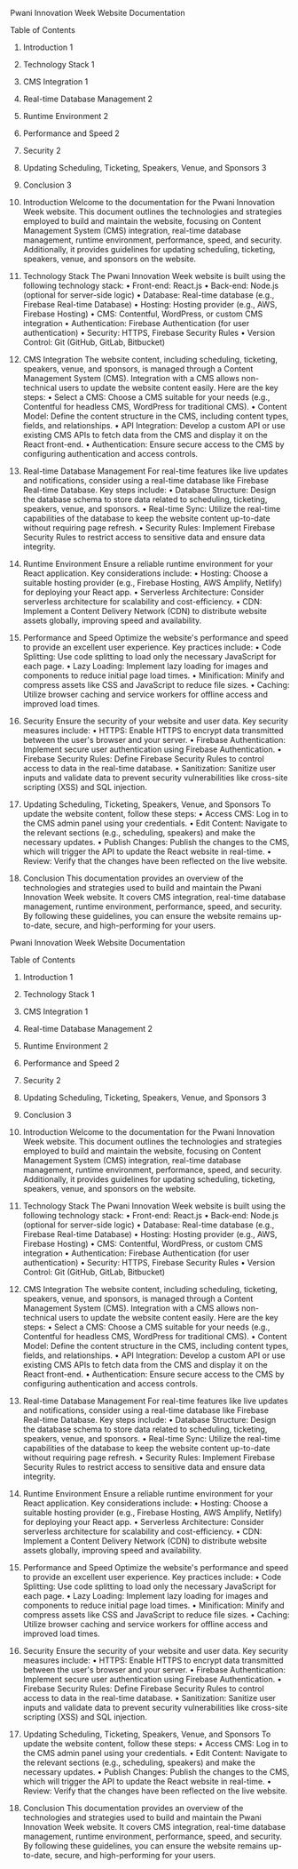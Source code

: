 Pwani Innovation Week Website Documentation

Table of Contents
1. Introduction	1
2. Technology Stack	1
3. CMS Integration	1
4. Real-time Database Management	2
5. Runtime Environment	2
6. Performance and Speed	2
7. Security	2
8. Updating Scheduling, Ticketing, Speakers, Venue, and Sponsors	3
9. Conclusion	3


1. Introduction
Welcome to the documentation for the Pwani Innovation Week website. This document outlines the technologies and strategies employed to build and maintain the website, focusing on Content Management System (CMS) integration, real-time database management, runtime environment, performance, speed, and security. Additionally, it provides guidelines for updating scheduling, ticketing, speakers, venue, and sponsors on the website.
2. Technology Stack
The Pwani Innovation Week website is built using the following technology stack:
•	Front-end: React.js
•	Back-end: Node.js (optional for server-side logic)
•	Database: Real-time database (e.g., Firebase Real-time Database)
•	Hosting: Hosting provider (e.g., AWS, Firebase Hosting)
•	CMS: Contentful, WordPress, or custom CMS integration
•	Authentication: Firebase Authentication (for user authentication)
•	Security: HTTPS, Firebase Security Rules
•	Version Control: Git (GitHub, GitLab, Bitbucket)
3. CMS Integration
The website content, including scheduling, ticketing, speakers, venue, and sponsors, is managed through a Content Management System (CMS). Integration with a CMS allows non-technical users to update the website content easily. Here are the key steps:
•	Select a CMS: Choose a CMS suitable for your needs (e.g., Contentful for headless CMS, WordPress for traditional CMS).
•	Content Model: Define the content structure in the CMS, including content types, fields, and relationships.
•	API Integration: Develop a custom API or use existing CMS APIs to fetch data from the CMS and display it on the React front-end.
•	Authentication: Ensure secure access to the CMS by configuring authentication and access controls.
4. Real-time Database Management
For real-time features like live updates and notifications, consider using a real-time database like Firebase Real-time Database. Key steps include:
•	Database Structure: Design the database schema to store data related to scheduling, ticketing, speakers, venue, and sponsors.
•	Real-time Sync: Utilize the real-time capabilities of the database to keep the website content up-to-date without requiring page refresh.
•	Security Rules: Implement Firebase Security Rules to restrict access to sensitive data and ensure data integrity.
5. Runtime Environment
Ensure a reliable runtime environment for your React application. Key considerations include:
•	Hosting: Choose a suitable hosting provider (e.g., Firebase Hosting, AWS Amplify, Netlify) for deploying your React app.
•	Serverless Architecture: Consider serverless architecture for scalability and cost-efficiency.
•	CDN: Implement a Content Delivery Network (CDN) to distribute website assets globally, improving speed and availability.
6. Performance and Speed
Optimize the website's performance and speed to provide an excellent user experience. Key practices include:
•	Code Splitting: Use code splitting to load only the necessary JavaScript for each page.
•	Lazy Loading: Implement lazy loading for images and components to reduce initial page load times.
•	Minification: Minify and compress assets like CSS and JavaScript to reduce file sizes.
•	Caching: Utilize browser caching and service workers for offline access and improved load times.
7. Security
Ensure the security of your website and user data. Key security measures include:
•	HTTPS: Enable HTTPS to encrypt data transmitted between the user's browser and your server.
•	Firebase Authentication: Implement secure user authentication using Firebase Authentication.
•	Firebase Security Rules: Define Firebase Security Rules to control access to data in the real-time database.
•	Sanitization: Sanitize user inputs and validate data to prevent security vulnerabilities like cross-site scripting (XSS) and SQL injection.
8. Updating Scheduling, Ticketing, Speakers, Venue, and Sponsors
To update the website content, follow these steps:
•	Access CMS: Log in to the CMS admin panel using your credentials.
•	Edit Content: Navigate to the relevant sections (e.g., scheduling, speakers) and make the necessary updates.
•	Publish Changes: Publish the changes to the CMS, which will trigger the API to update the React website in real-time.
•	Review: Verify that the changes have been reflected on the live website.
9. Conclusion
This documentation provides an overview of the technologies and strategies used to build and maintain the Pwani Innovation Week website. It covers CMS integration, real-time database management, runtime environment, performance, speed, and security. By following these guidelines, you can ensure the website remains up-to-date, secure, and high-performing for your users.

Pwani Innovation Week Website Documentation

Table of Contents
1. Introduction	1
2. Technology Stack	1
3. CMS Integration	1
4. Real-time Database Management	2
5. Runtime Environment	2
6. Performance and Speed	2
7. Security	2
8. Updating Scheduling, Ticketing, Speakers, Venue, and Sponsors	3
9. Conclusion	3


1. Introduction
Welcome to the documentation for the Pwani Innovation Week website. This document outlines the technologies and strategies employed to build and maintain the website, focusing on Content Management System (CMS) integration, real-time database management, runtime environment, performance, speed, and security. Additionally, it provides guidelines for updating scheduling, ticketing, speakers, venue, and sponsors on the website.
2. Technology Stack
The Pwani Innovation Week website is built using the following technology stack:
•	Front-end: React.js
•	Back-end: Node.js (optional for server-side logic)
•	Database: Real-time database (e.g., Firebase Real-time Database)
•	Hosting: Hosting provider (e.g., AWS, Firebase Hosting)
•	CMS: Contentful, WordPress, or custom CMS integration
•	Authentication: Firebase Authentication (for user authentication)
•	Security: HTTPS, Firebase Security Rules
•	Version Control: Git (GitHub, GitLab, Bitbucket)
3. CMS Integration
The website content, including scheduling, ticketing, speakers, venue, and sponsors, is managed through a Content Management System (CMS). Integration with a CMS allows non-technical users to update the website content easily. Here are the key steps:
•	Select a CMS: Choose a CMS suitable for your needs (e.g., Contentful for headless CMS, WordPress for traditional CMS).
•	Content Model: Define the content structure in the CMS, including content types, fields, and relationships.
•	API Integration: Develop a custom API or use existing CMS APIs to fetch data from the CMS and display it on the React front-end.
•	Authentication: Ensure secure access to the CMS by configuring authentication and access controls.
4. Real-time Database Management
For real-time features like live updates and notifications, consider using a real-time database like Firebase Real-time Database. Key steps include:
•	Database Structure: Design the database schema to store data related to scheduling, ticketing, speakers, venue, and sponsors.
•	Real-time Sync: Utilize the real-time capabilities of the database to keep the website content up-to-date without requiring page refresh.
•	Security Rules: Implement Firebase Security Rules to restrict access to sensitive data and ensure data integrity.
5. Runtime Environment
Ensure a reliable runtime environment for your React application. Key considerations include:
•	Hosting: Choose a suitable hosting provider (e.g., Firebase Hosting, AWS Amplify, Netlify) for deploying your React app.
•	Serverless Architecture: Consider serverless architecture for scalability and cost-efficiency.
•	CDN: Implement a Content Delivery Network (CDN) to distribute website assets globally, improving speed and availability.
6. Performance and Speed
Optimize the website's performance and speed to provide an excellent user experience. Key practices include:
•	Code Splitting: Use code splitting to load only the necessary JavaScript for each page.
•	Lazy Loading: Implement lazy loading for images and components to reduce initial page load times.
•	Minification: Minify and compress assets like CSS and JavaScript to reduce file sizes.
•	Caching: Utilize browser caching and service workers for offline access and improved load times.
7. Security
Ensure the security of your website and user data. Key security measures include:
•	HTTPS: Enable HTTPS to encrypt data transmitted between the user's browser and your server.
•	Firebase Authentication: Implement secure user authentication using Firebase Authentication.
•	Firebase Security Rules: Define Firebase Security Rules to control access to data in the real-time database.
•	Sanitization: Sanitize user inputs and validate data to prevent security vulnerabilities like cross-site scripting (XSS) and SQL injection.
8. Updating Scheduling, Ticketing, Speakers, Venue, and Sponsors
To update the website content, follow these steps:
•	Access CMS: Log in to the CMS admin panel using your credentials.
•	Edit Content: Navigate to the relevant sections (e.g., scheduling, speakers) and make the necessary updates.
•	Publish Changes: Publish the changes to the CMS, which will trigger the API to update the React website in real-time.
•	Review: Verify that the changes have been reflected on the live website.
9. Conclusion
This documentation provides an overview of the technologies and strategies used to build and maintain the Pwani Innovation Week website. It covers CMS integration, real-time database management, runtime environment, performance, speed, and security. By following these guidelines, you can ensure the website remains up-to-date, secure, and high-performing for your users.


